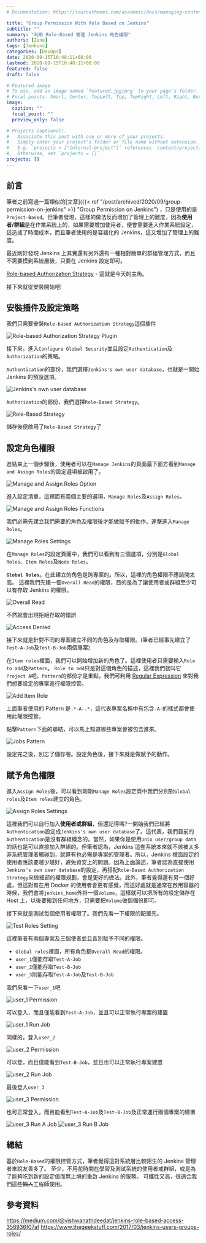 ```yaml
---
# Documentation: https://sourcethemes.com/academic/docs/managing-content/

title: "Group Permission With Role Based on Jenkins"
subtitle: ""
summary: "利用 Role-Based 管理 Jenkins 角色權限"
authors: [Zane]
tags: [Jenkins]
categories: [DevOps]
date: 2020-09-15T10:48:11+08:00
lastmod: 2020-09-15T10:48:11+08:00
featured: false
draft: false

# Featured image
# To use, add an image named `featured.jpg/png` to your page's folder.
# Focal points: Smart, Center, TopLeft, Top, TopRight, Left, Right, BottomLeft, Bottom, BottomRight.
image:
  caption: ""
  focal_point: ""
  preview_only: false

# Projects (optional).
#   Associate this post with one or more of your projects.
#   Simply enter your project's folder or file name without extension.
#   E.g. `projects = ["internal-project"]` references `content/project/deep-learning/index.md`.
#   Otherwise, set `projects = []`.
projects: []
---
```


## 前言

筆者之前寫過一篇類似的[文章]({{< ref "/post/archived/2020/09/group-permission-on-jenkins" >}} "Group Permission on Jenkins") ，只是使用的是`Project-Based`。但筆者發現，這樣的做法反而增加了管理上的難度，因為**使用者/群組**是在作業系統上的，如果需要增加使用者，便會需要進入作業系統設定，這造成了時間成本，而且筆者使用的是容器化的 Jenkins，這又增加了管理上的難度。

最近剛好發現 Jenkins 上其實還有另外還有一種相對簡單的群組管理方式，而且不需要摸到系統層級，只要在 Jenkins 設定即可。

[Role-based Authorization Strategy](https://plugins.jenkins.io/role-strategy/) - 這就是今天的主角。

接下來就從安裝開始吧!

## 安裝插件及設定策略

我們只需要安裝`Role-based Authorization Strategy`這個插件

![Role-based Authorization Strategy Plugin](role_based_plugin.png)

接下來，進入`Configure Global Security`並且設定`Authentication`及`Authorization`的策略。

`Authentication`的部份，我們選擇`Jenkins's own user database`，也就是一開始 Jenkins 的預設選項。

![Jenkins's own user database](authentication_policy.png)

`Authorization`的部份，我們選擇`Role-Based Strategy`。

![Role-Based Strategy](authorization_policy.png)

儲存後便啟用了`Role-Based Strategy`了

## 設定角色權限

進結束上一個步驟後，使用者可以在`Manage Jenkins`的頁面最下面方看到`Manage and Assign Roles`的設定選項被啟用了。

![Manage and Assign Roles Option](manage_and_assign_roles_option.png)

進入設定清單，這裡面有兩個主要的選項，`Manage Roles`及`Assign Roles`。

![Manage and Assign Roles Functions](manage_and_assign_roles_functions.png)

我們必需先建立我們需要的角色及權限後才能做賦予的動作。連擊進入`Manage Roles`。

![Manage Roles Settings](manage_roles_settings.png)

在`Manage Roles`的設定頁面中，我們可以看到有三個選項，分別是`Global Roles`、`Item Roles`及`Node Roles`。

**`Global Roles`**。在此建立的角色是跨專案的。所以，這裡的角色權限不應該開太高。
這裡我們先建一個`Overall Read`的權限，目的是為了讓使用者或群組至少可以有存取 Jenkins 的權限。

![Overall Read](manage_roles_overall_read.png)

不然就會出現拒絕存取的錯誤

![Access Denied](access_denied.png)

接下來就是針對不同的專案建立不同的角色及存取權限。(筆者已經事先建立了`Test-A-Job`及`Test-B-Job`兩個專案)

在`Item roles`裡面，我們可以開始增加新的角色了。這裡使用者只需要輸入`Role to add`及`Pattern`。
`Role to add`只是對這個角色的描述，這裡我們就叫它`Project A`吧。`Pattern`的部份才是重點，我們可利用 [Regular Expression](https://en.wikipedia.org/wiki/Regular_expression) 來對我們想要設定的專案進行權限控管。

![Add Item Role](add_item_role.png)

上面筆者使用的 Pattern 是`.*-A-.*`，這代表專案名稱中有包含`-A-`的樣式都會使用此權限控管。

點擊`Pattern`下面的聯結，可以馬上知道哪些專案會被包含進來。

![Jobs Pattern](pattern_jobs.png)

設定完之後，別忘了儲存喔。設定角色後，接下來就是做賦予的動作。

## 賦予角色權限

進入`Assign Roles`後，可以看到剛剛`Manage Roles`設定頁中我們分別對`Global roles`及`Item roles`建立的角色。

![Assign Roles Settings](assign_roles_settings.png)

這裡我們可以自行加入**使用者或群組**，但還記得嗎?一開始我們已經將`Authentication`設定成`Jenkins's own user database`了。這代表，我們目前的`Authentication`是沒有群組概念的。當然，如果你是使用`Unix user/group data`的話也是可以直接加入群組的。但筆者認為，Jenkins 這套系統本來就不該被太多非系統管理者觸碰到，就算有也必需是專案的管理者。所以，Jenkins 裡面設定的使用者應該要越少越好，避免資安上的問題。因為上面論述，筆者認為直接使用`Jenkins's own user database`的設定，再搭配`Role-Based Authorization Strategy`來做細部的權限規劃，會是更好的做法。此外，筆者覺得還有另一個好處，但這對有在用 Docker 的使用者會更有感覺，而這好處就是通常在啟用容器的時候，我們會將`jenkins_home`外掛一個`Volume`，這樣就可以把所有的設定儲存在 Host 上，以後要搬到任何地方，只需要把`Volume`做個備份即可。

接下來就是測試每個使用者權限了。我們先看一下權限的配置先。

![Test Roles Setting](role_test_settings.png)

這裡筆者有兩個專案及三個使者並且各別賦予不同的權限。

- `Global roles`裡面，所有角色都`Overall Read`的權限。
- `user_1`僅能存取`Test-A-Job`
- `user_2`僅能存取`Test-B-Job`
- `user_3`則能存取`Test-A-Job`及`Test-B-Job`

我們來看一下`user_1`吧

![user_1 Permission](user_1_permission.png)

可以登入，而且僅能看到`Test-A-Job`，並且可以正常執行專案的建置

![user_1 Run Job](user_1_run_test_a_job.png)

同樣的，登入`user_2`

![user_2 Permission](user_2_permission.png)

可以登，而且僅能看到`Test-B-Job`，並且也可以正常執行專案建置

![user_2 Run Job](user_2_run_test_b_job.png)

最後登入`user_3`

![user_3 Permission](user_3_permission.png)

也可正常登入，而且能看到`Test-A-Job`及`Test-B-Job`及正常運行兩個專案的建置

![user_3 Run A Job](user_3_run_test_a_job.png)
![user_3 Run B Job](user_3_run_test_b_job.png)

## 總結

基於`Role-Based`的權限控管方式，筆者覺得這對系統層比較陌生的 Jenkins 管理者來說友善多了。
至少，不用花時間在學習及測試系統的使用者或群組，或是為了能夠吃到新的設定值而無止境的重啟 Jenkins 的服務。
可攜性又高，很適合我們這些~~懶人~~工程師使用。

## 參考資料

<https://medium.com/@vishwanathdeedat/jenkins-role-based-access-358936f07af>
<https://www.thegeekstuff.com/2017/03/jenkins-users-groups-roles/>
